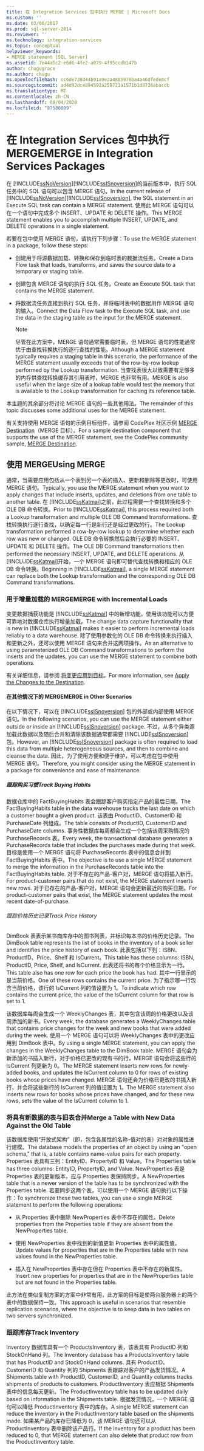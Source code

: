 ```yaml
---
title: 在 Integration Services 包中执行 MERGE | Microsoft Docs
ms.custom: ''
ms.date: 03/06/2017
ms.prod: sql-server-2014
ms.reviewer: ''
ms.technology: integration-services
ms.topic: conceptual
helpviewer_keywords:
- MERGE statement [SQL Server]
ms.assetid: 7e44a5c2-e6d6-4fe2-a079-4f95ccdb147b
author: chugugrace
ms.author: chugu
ms.openlocfilehash: cc6de738d44b91a9e2a4885978ba4a46dfede8cf
ms.sourcegitcommit: ad4d92dce894592a259721a1571b1d8736abacdb
ms.translationtype: MT
ms.contentlocale: zh-CN
ms.lasthandoff: 08/04/2020
ms.locfileid: "87580809"
---
```

# <a name="merge-in-integration-services-packages"></a><span data-ttu-id="661df-102">在 Integration Services 包中执行 MERGE</span><span class="sxs-lookup"><span data-stu-id="661df-102">MERGE in Integration Services Packages</span></span>
  <span data-ttu-id="661df-103">在 [!INCLUDE[ssNoVersion](../../includes/ssnoversion-md.md)][!INCLUDE[ssISnoversion](../../includes/ssisnoversion-md.md)]的当前版本中，执行 SQL 任务中的 SQL 语句可以包含 MERGE 语句。</span><span class="sxs-lookup"><span data-stu-id="661df-103">In the current release of [!INCLUDE[ssNoVersion](../../includes/ssnoversion-md.md)][!INCLUDE[ssISnoversion](../../includes/ssisnoversion-md.md)], the SQL statement in an Execute SQL task can contain a MERGE statement.</span></span> <span data-ttu-id="661df-104">使用此 MERGE 语句可以在一个语句中完成多个 INSERT、UPDATE 和 DELETE 操作。</span><span class="sxs-lookup"><span data-stu-id="661df-104">This MERGE statement enables you to accomplish multiple INSERT, UPDATE, and DELETE operations in a single statement.</span></span>  
  
 <span data-ttu-id="661df-105">若要在包中使用 MERGE 语句，请执行下列步骤：</span><span class="sxs-lookup"><span data-stu-id="661df-105">To use the MERGE statement in a package, follow these steps:</span></span>  
  
-   <span data-ttu-id="661df-106">创建用于将源数据加载、转换和保存到临时表的数据流任务。</span><span class="sxs-lookup"><span data-stu-id="661df-106">Create a Data Flow task that loads, transforms, and saves the source data to a temporary or staging table.</span></span>  
  
-   <span data-ttu-id="661df-107">创建包含 MERGE 语句的执行 SQL 任务。</span><span class="sxs-lookup"><span data-stu-id="661df-107">Create an Execute SQL task that contains the MERGE statement.</span></span>  
  
-   <span data-ttu-id="661df-108">将数据流任务连接到执行 SQL 任务，并将临时表中的数据用作 MERGE 语句的输入。</span><span class="sxs-lookup"><span data-stu-id="661df-108">Connect the Data Flow task to the Execute SQL task, and use the data in the staging table as the input for the MERGE statement.</span></span>  
  
    > [!NOTE]  
    >  <span data-ttu-id="661df-109">尽管在此方案中，MERGE 语句通常需要临时表，但 MERGE 语句的性能通常优于由查找转换执行的逐行查找的性能。</span><span class="sxs-lookup"><span data-stu-id="661df-109">Although a MERGE statement typically requires a staging table in this scenario, the performance of the MERGE statement usually exceeds that of the row-by-row lookup performed by the Lookup transformation.</span></span> <span data-ttu-id="661df-110">当查找表很大以致需要有足够多的内存供查找转换缓存其引用表时，MERGE 也非常有用。</span><span class="sxs-lookup"><span data-stu-id="661df-110">MERGE is also useful when the large size of a lookup table would test the memory that is available to the Lookup transformation for caching its reference table.</span></span>  
  
 <span data-ttu-id="661df-111">本主题的其余部分将讨论 MERGE 语句的一些其他用法。</span><span class="sxs-lookup"><span data-stu-id="661df-111">The remainder of this topic discusses some additional uses for the MERGE statement.</span></span>  
  
 <span data-ttu-id="661df-112">有关支持使用 MERGE 语句的示例目标组件，请参阅 CodePlex 社区示例 [MERGE Destination](https://go.microsoft.com/fwlink/?LinkId=141215)（MERGE 目标）。</span><span class="sxs-lookup"><span data-stu-id="661df-112">For a sample destination component that supports the use of the MERGE statement, see the CodePlex community sample, [MERGE Destination](https://go.microsoft.com/fwlink/?LinkId=141215).</span></span>  
  
## <a name="using-merge"></a><span data-ttu-id="661df-113">使用 MERGE</span><span class="sxs-lookup"><span data-stu-id="661df-113">Using MERGE</span></span>  
 <span data-ttu-id="661df-114">通常，当需要应用包括从一个表到另一个表的插入、更新和删除等更改时，可使用 MERGE 语句。</span><span class="sxs-lookup"><span data-stu-id="661df-114">Typically, you use the MERGE statement when you want to apply changes that include inserts, updates, and deletions from one table to another table.</span></span> <span data-ttu-id="661df-115">在 [!INCLUDE[ssKatmai](../../includes/sskatmai-md.md)]之前，此过程需要一个查找转换和多个 OLE DB 命令转换。</span><span class="sxs-lookup"><span data-stu-id="661df-115">Prior to [!INCLUDE[ssKatmai](../../includes/sskatmai-md.md)], this process required both a Lookup transformation and multiple OLE DB Command transformations.</span></span> <span data-ttu-id="661df-116">查找转换执行逐行查找，以确定每一行是新行还是经过更改的行。</span><span class="sxs-lookup"><span data-stu-id="661df-116">The Lookup transformation performed a row-by-row lookup to determine whether each row was new or changed.</span></span> <span data-ttu-id="661df-117">OLE DB 命令转换然后会执行必要的 INSERT、UPDATE 和 DELETE 操作。</span><span class="sxs-lookup"><span data-stu-id="661df-117">The OLE DB Command transformations then performed the necessary INSERT, UPDATE, and DELETE operations.</span></span> <span data-ttu-id="661df-118">从 [!INCLUDE[ssKatmai](../../includes/sskatmai-md.md)]开始，一个 MERGE 语句即可替代查找转换和相应的 OLE DB 命令转换。</span><span class="sxs-lookup"><span data-stu-id="661df-118">Beginning in [!INCLUDE[ssKatmai](../../includes/sskatmai-md.md)], a single MERGE statement can replace both the Lookup transformation and the corresponding OLE DB Command transformations.</span></span>  
  
### <a name="merge-with-incremental-loads"></a><span data-ttu-id="661df-119">用于增量加载的 MERGE</span><span class="sxs-lookup"><span data-stu-id="661df-119">MERGE with Incremental Loads</span></span>  
 <span data-ttu-id="661df-120">变更数据捕获功能是 [!INCLUDE[ssKatmai](../../includes/sskatmai-md.md)] 中的新增功能，使用该功能可以方便可靠地对数据仓库执行增量加载。</span><span class="sxs-lookup"><span data-stu-id="661df-120">The change data capture functionality that is new in [!INCLUDE[ssKatmai](../../includes/sskatmai-md.md)] makes it easier to perform incremental loads reliably to a data warehouse.</span></span> <span data-ttu-id="661df-121">除了使用参数化的 OLE DB 命令转换来执行插入和更新之外，还可以使用 MERGE 语句来合并这两项操作。</span><span class="sxs-lookup"><span data-stu-id="661df-121">As an alternative to using parameterized OLE DB Command transformations to perform the inserts and the updates, you can use the MERGE statement to combine both operations.</span></span>  
  
 <span data-ttu-id="661df-122">有关详细信息，请参阅 [将变更应用到目标](../change-data-capture/apply-the-changes-to-the-destination.md)。</span><span class="sxs-lookup"><span data-stu-id="661df-122">For more information, see [Apply the Changes to the Destination](../change-data-capture/apply-the-changes-to-the-destination.md).</span></span>  
  
#### <a name="merge-in-other-scenarios"></a><span data-ttu-id="661df-123">在其他情况下的 MERGE</span><span class="sxs-lookup"><span data-stu-id="661df-123">MERGE in Other Scenarios</span></span>  
 <span data-ttu-id="661df-124">在以下情况下，可以在 [!INCLUDE[ssISnoversion](../../includes/ssisnoversion-md.md)] 包的外部或内部使用 MERGE 语句。</span><span class="sxs-lookup"><span data-stu-id="661df-124">In the following scenarios, you can use the MERGE statement either outside or inside an [!INCLUDE[ssISnoversion](../../includes/ssisnoversion-md.md)] package.</span></span> <span data-ttu-id="661df-125">不过，从多个异类源加载此数据以及随后合并和清除该数据通常都需要 [!INCLUDE[ssISnoversion](../../includes/ssisnoversion-md.md)] 包。</span><span class="sxs-lookup"><span data-stu-id="661df-125">However, an [!INCLUDE[ssISnoversion](../../includes/ssisnoversion-md.md)] package is often required to load this data from multiple heterogeneous sources, and then to combine and cleanse the data.</span></span> <span data-ttu-id="661df-126">因此，为了使用方便和便于维护，可以考虑在包中使用 MERGE 语句。</span><span class="sxs-lookup"><span data-stu-id="661df-126">Therefore, you might consider using the MERGE statement in a package for convenience and ease of maintenance.</span></span>  
  
##### <a name="track-buying-habits"></a><span data-ttu-id="661df-127">跟踪购买习惯</span><span class="sxs-lookup"><span data-stu-id="661df-127">Track Buying Habits</span></span>  
 <span data-ttu-id="661df-128">数据仓库中的 FactBuyingHabits 表会跟踪客户购买指定产品的最后日期。</span><span class="sxs-lookup"><span data-stu-id="661df-128">The FactBuyingHabits table in the data warehouse tracks the last date on which a customer bought a given product.</span></span> <span data-ttu-id="661df-129">该表由 ProductID、CustomerID 和 PurchaseDate 列组成。</span><span class="sxs-lookup"><span data-stu-id="661df-129">The table consists of ProductID, CustomerID and PurchaseDate columns.</span></span> <span data-ttu-id="661df-130">事务性数据库每周都会生成一个包括该周采购情况的 PurchaseRecords 表。</span><span class="sxs-lookup"><span data-stu-id="661df-130">Every week, the transactional database generates a PurchaseRecords table that includes the purchases made during that week.</span></span> <span data-ttu-id="661df-131">目标是使用一个 MERGE 语句将 PurchaseRecords 表中的信息合并到 FactBuyingHabits 表中。</span><span class="sxs-lookup"><span data-stu-id="661df-131">The objective is to use a single MERGE statement to merge the information in the PurchaseRecords table into the FactBuyingHabits table.</span></span> <span data-ttu-id="661df-132">对于不存在的产品-客户对，MERGE 语句将插入新行。</span><span class="sxs-lookup"><span data-stu-id="661df-132">For product-customer pairs that do not exist, the MERGE statement inserts new rows.</span></span> <span data-ttu-id="661df-133">对于已存在的产品-客户对，MERGE 语句会更新最近的购买日期。</span><span class="sxs-lookup"><span data-stu-id="661df-133">For product-customer pairs that exist, the MERGE statement updates the most recent date-of-purchase.</span></span>  
  
###### <a name="track-price-history"></a><span data-ttu-id="661df-134">跟踪价格历史记录</span><span class="sxs-lookup"><span data-stu-id="661df-134">Track Price History</span></span>  
 <span data-ttu-id="661df-135">DimBook 表表示某书商库存中的图书列表，并标识每本书的价格历史记录。</span><span class="sxs-lookup"><span data-stu-id="661df-135">The DimBook table represents the list of books in the inventory of a book seller and identifies the price history of each book.</span></span> <span data-ttu-id="661df-136">此表包括以下列：ISBN、ProductID、Price、Shelf 和 IsCurrent。</span><span class="sxs-lookup"><span data-stu-id="661df-136">This table has these columns: ISBN, ProductID, Price, Shelf, and IsCurrent.</span></span> <span data-ttu-id="661df-137">此表还将书的每个价格显示为一行。</span><span class="sxs-lookup"><span data-stu-id="661df-137">This table also has one row for each price the book has had.</span></span> <span data-ttu-id="661df-138">其中一行显示的是当前价格。</span><span class="sxs-lookup"><span data-stu-id="661df-138">One of these rows contains the current price.</span></span> <span data-ttu-id="661df-139">为了指示哪一行包含当前价格，该行的 IsCurrent 列的值设置为 1。</span><span class="sxs-lookup"><span data-stu-id="661df-139">To indicate which row contains the current price, the value of the IsCurrent column for that row is set to 1.</span></span>  
  
 <span data-ttu-id="661df-140">该数据库每周会生成一个 WeeklyChanges 表，其中包含该周的价格更改以及该周添加的新书。</span><span class="sxs-lookup"><span data-stu-id="661df-140">Every week, the database generates a WeeklyChanges table that contains price changes for the week and new books that were added during the week.</span></span> <span data-ttu-id="661df-141">使用一个 MERGE 语句可以将 WeeklyChanges 表中的更改应用到 DimBook 表中。</span><span class="sxs-lookup"><span data-stu-id="661df-141">By using a single MERGE statement, you can apply the changes in the WeeklyChanges table to the DimBook table.</span></span> <span data-ttu-id="661df-142">MERGE 语句会为新添加的书插入新行，对于价格已更改的现有书的行，MERGE 语句会将这些行的 IsCurrent 列更新为 0。</span><span class="sxs-lookup"><span data-stu-id="661df-142">The MERGE statement inserts new rows for newly-added books, and updates the IsCurrent column to 0 for rows of existing books whose prices have changed.</span></span> <span data-ttu-id="661df-143">MERGE 语句还会为价格已更改的书插入新行，并会将这些新行的 IsCurrent 列的值设置为 1。</span><span class="sxs-lookup"><span data-stu-id="661df-143">The MERGE statement also inserts new rows for books whose prices have changed, and for these new rows, sets the value of the IsCurrent column to 1.</span></span>  
  
### <a name="merge-a-table-with-new-data-against-the-old-table"></a><span data-ttu-id="661df-144">将具有新数据的表与旧表合并</span><span class="sxs-lookup"><span data-stu-id="661df-144">Merge a Table with New Data Against the Old Table</span></span>  
 <span data-ttu-id="661df-145">该数据库使用“开放式架构”（即，包含各属性的名称-值对的表）对对象的属性进行建模。</span><span class="sxs-lookup"><span data-stu-id="661df-145">The database models the properties of an object by using an "open schema," that is, a table contains name-value pairs for each property.</span></span> <span data-ttu-id="661df-146">Properties 表具有三列：EntityID、PropertyID 和 Value。</span><span class="sxs-lookup"><span data-stu-id="661df-146">The Properties table has three columns: EntityID, PropertyID, and Value.</span></span> <span data-ttu-id="661df-147">NewProperties 表是 Properties 表的更新版本，应与 Properties 表保持同步。</span><span class="sxs-lookup"><span data-stu-id="661df-147">A NewProperties table that is a newer version of the table has to be synchronized with the Properties table.</span></span> <span data-ttu-id="661df-148">若要同步这两个表，可以使用一个 MERGE 语句执行以下操作：</span><span class="sxs-lookup"><span data-stu-id="661df-148">To synchronize these two tables, you can use a single MERGE statement to perform the following operations:</span></span>  
  
-   <span data-ttu-id="661df-149">从 Properties 表中删除 NewProperties 表中不存在的属性。</span><span class="sxs-lookup"><span data-stu-id="661df-149">Delete properties from the Properties table if they are absent from the NewProperties table.</span></span>  
  
-   <span data-ttu-id="661df-150">使用 NewProperties 表中找到的新值更新 Properties 表中的属性值。</span><span class="sxs-lookup"><span data-stu-id="661df-150">Update values for properties that are in the Properties table with new values found in the NewProperties table.</span></span>  
  
-   <span data-ttu-id="661df-151">插入在 NewProperties 表中存在但在 Properties 表中不存在的新属性。</span><span class="sxs-lookup"><span data-stu-id="661df-151">Insert new properties for properties that are in the NewProperties table but are not found in the Properties table.</span></span>  
  
 <span data-ttu-id="661df-152">此方法在类似复制方案的方案中非常有用，此方案的目标是使两台服务器上的两个表中的数据保持一致。</span><span class="sxs-lookup"><span data-stu-id="661df-152">This approach is useful in scenarios that resemble replication scenarios, where the objective is to keep data in two tables on two servers synchronized.</span></span>  
  
### <a name="track-inventory"></a><span data-ttu-id="661df-153">跟踪库存</span><span class="sxs-lookup"><span data-stu-id="661df-153">Track Inventory</span></span>  
 <span data-ttu-id="661df-154">Inventory 数据库具有一个 ProductsInventory 表，该表具有 ProductID 列和 StockOnHand 列。</span><span class="sxs-lookup"><span data-stu-id="661df-154">The Inventory database has a ProductsInventory table that has ProductID and StockOnHand columns.</span></span> <span data-ttu-id="661df-155">具有 ProductID、CustomerID 和 Quantity 列的 Shipments 表跟踪对客户的产品发货情况。</span><span class="sxs-lookup"><span data-stu-id="661df-155">A Shipments table with ProductID, CustomerID, and Quantity columns tracks shipments of products to customers.</span></span> <span data-ttu-id="661df-156">ProductInventory 表应根据 Shipments 表中的信息每天更新。</span><span class="sxs-lookup"><span data-stu-id="661df-156">The ProductInventory table has to be updated daily based on information in the Shipments table.</span></span> <span data-ttu-id="661df-157">根据发货情况，一个 MERGE 语句可以降低 ProductInventory 表中的库存。</span><span class="sxs-lookup"><span data-stu-id="661df-157">A single MERGE statement can reduce the inventory in the ProductInventory table based on the shipments made.</span></span> <span data-ttu-id="661df-158">如果某产品的库存已降低为 0，该 MERGE 语句还可以从 ProductInventory 表中删除该产品行。</span><span class="sxs-lookup"><span data-stu-id="661df-158">If the inventory for a product has been reduced to 0, that MERGE statement can also delete that product row from the ProductInventory table.</span></span>  
  
  
